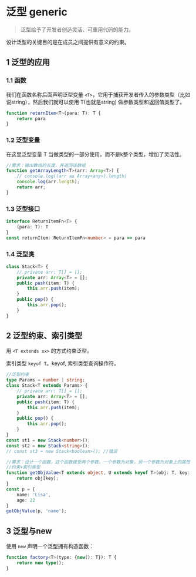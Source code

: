 # 泛型 generic

> 泛型给予了开发者创造灵活、可重用代码的能力。

设计泛型的关键目的是在成员之间提供有意义的约束。

## 1 泛型的应用

### 1.1 函数

我们在函数名称后面声明泛型变量 `<T>`，它用于捕获开发者传入的参数类型（比如说string），然后我们就可以使用 T(也就是string) 做参数类型和返回值类型了。

```typescript
function returnItem<T>(para: T): T {
    return para
}
```



### 1.2 泛型变量

在这里泛型变量 T 当做类型的一部分使用，而不是k整个类型，增加了灵活性。

```typescript
//需求：输出数组的长度，并返回该数组
function getArrayLength<T>(arr: Array<T>) {
    // console.log((arr as Array<any>).length)
    console.log(arr.length);
    return arr;
}
```



### 1.3 泛型接口

```typescript
interface ReturnItemFn<T> {
    (para: T): T
}
const returnItem: ReturnItemFn<number> = para => para
```



### 1.4 泛型类

```typescript
class Stack<T> {
    // private arr: T[] = [];
    private arr: Array<T> = [];
    public push(item: T) {
        this.arr.push(item);
    }
    public pop() {
        this.arr.pop();
    }
}
```



## 2 **泛型约束、索引类型**

用 `<T extends xx>` 的方式约束泛型。

索引类型 `keyof T`。keyof, 索引类型查询操作符。

```typescript
//泛型约束
type Params = number | string; 
class Stack<T extends Params> {
    // private arr: T[] = [];
    private arr: Array<T> = [];
    public push(item: T) {
        this.arr.push(item);
    }
    public pop() {
        this.arr.pop();
    }
}
const st1 = new Stack<number>();
const st2 = new Stack<string>();
// const st3 = new Stack<boolean>(); //错误

//需求：设计一个函数，这个函数接受两个参数，一个参数为对象，另一个参数为对象上的属性
//约束+索引类型
function getObjValue<T extends object, U extends keyof T>(obj: T, key: U) {
    return obj[key];
}
const p = {
    name: 'Lisa',
    age: 22
}
getObjValue(p, 'name');
```



## 3 泛型与new

使用 `new` 声明一个泛型拥有构造函数：

```typescript
function factory<T>(type: {new(): T}): T {
    return new type();
}
```

